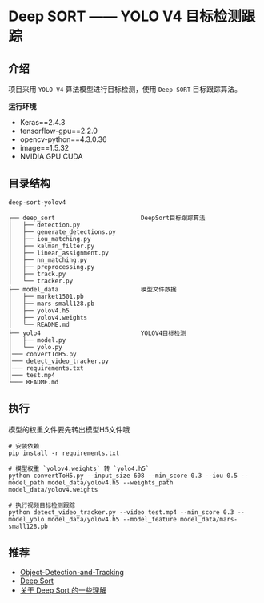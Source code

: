 # Deep SORT —— YOLO V4 目标检测跟踪

## 介绍

项目采用 `YOLO V4` 算法模型进行目标检测，使用 `Deep SORT` 目标跟踪算法。

**运行环境**

- Keras==2.4.3
- tensorflow-gpu==2.2.0
- opencv-python==4.3.0.36
- image==1.5.32
- NVIDIA GPU CUDA

## 目录结构

```text
deep-sort-yolov4

┌── deep_sort                        DeepSort目标跟踪算法
│   ├── detection.py
│   ├── generate_detections.py
│   ├── iou_matching.py
│   ├── kalman_filter.py
│   ├── linear_assignment.py
│   ├── nn_matching.py
│   ├── preprocessing.py
│   ├── track.py
│   └── tracker.py
├── model_data                       模型文件数据
│   ├── market1501.pb
│   ├── mars-small128.pb
│   ├── yolov4.h5
│   ├── yolov4.weights
│   └── README.md
├── yolo4                            YOLOV4目标检测
│   ├── model.py
│   └── yolo.py
│─── convertToH5.py
│─── detect_video_tracker.py
│─── requirements.txt
│─── test.mp4
└─── README.md
```

## 执行

模型的权重文件要先转出模型H5文件哦

```shell
# 安装依赖
pip install -r requirements.txt

# 模型权重 `yolov4.weights` 转 `yolo4.h5`
python convertToH5.py --input_size 608 --min_score 0.3 --iou 0.5 --model_path model_data/yolov4.h5 --weights_path model_data/yolov4.weights

# 执行视频目标检测跟踪
python detect_video_tracker.py --video test.mp4 --min_score 0.3 --model_yolo model_data/yolov4.h5 --model_feature model_data/mars-small128.pb
```

## 推荐

- [Object-Detection-and-Tracking](https://github.com/yehengchen/Object-Detection-and-Tracking)
- [Deep Sort](https://github.com/nwojke/deep_sort)
- [关于 Deep Sort 的一些理解](https://zhuanlan.zhihu.com/p/80764724)

